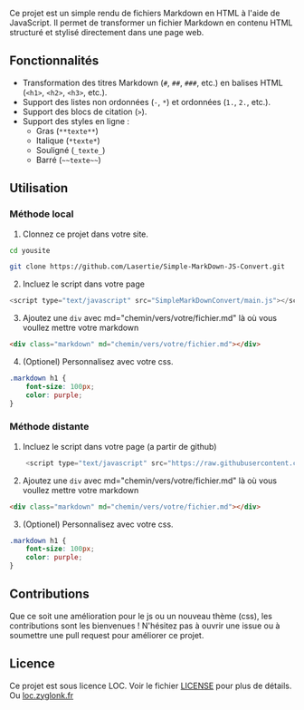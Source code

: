 Ce projet est un simple rendu de fichiers Markdown en HTML à l'aide de JavaScript. Il permet de transformer un fichier Markdown en contenu HTML structuré et stylisé directement dans une page web.

## Fonctionnalités

- Transformation des titres Markdown (`#`, `##`, `###`, etc.) en balises HTML (`<h1>`, `<h2>`, `<h3>`, etc.).
- Support des listes non ordonnées (`-`, `*`) et ordonnées (`1.`, `2.`, etc.).
- Support des blocs de citation (`>`).
- Support des styles en ligne :
  - Gras (`**texte**`)
  - Italique (`*texte*`)
  - Souligné (`_texte_`)
  - Barré (`~~texte~~`)

## Utilisation

### Méthode local
1. Clonnez ce projet dans votre site.
```bash
cd yousite
```
```bash
git clone https://github.com/Lasertie/Simple-MarkDown-JS-Convert.git
```
2. Incluez le script dans votre page
```javascript
<script type="text/javascript" src="SimpleMarkDownConvert/main.js"></script>  
```
3. Ajoutez une `div` avec md="chemin/vers/votre/fichier.md" là où vous voullez mettre votre markdown
```html
<div class="markdown" md="chemin/vers/votre/fichier.md"></div>
```
4. (Optionel) Personnalisez avec votre css.
```css
.markdown h1 {
    font-size: 100px;
    color: purple;
}
```

### Méthode distante
1. Incluez le script dans votre page (a partir de github)
```javascript
    <script type="text/javascript" src="https://raw.githubusercontent.com/Lasertie/Simple-MarkDown-JS-Convert/refs/heads/master/main.js"></script>  
```
2. Ajoutez une `div` avec md="chemin/vers/votre/fichier.md" là où vous voullez mettre votre markdown
```html
<div class="markdown" md="chemin/vers/votre/fichier.md"></div>
```
3. (Optionel) Personnalisez avec votre css.
```css
.markdown h1 {  
    font-size: 100px;
    color: purple;
}
```

## Contributions

Que ce soit une amélioration pour le js ou un nouveau thème (css), les contributions sont les bienvenues ! N'hésitez pas à ouvrir une issue ou à soumettre une pull request pour améliorer ce projet.

## Licence

Ce projet est sous licence LOC. Voir le fichier [LICENSE](LICENSE) pour plus de détails. Ou [loc.zyglonk.fr](https://loc.zyglonk.fr)
